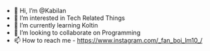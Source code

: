 - 👋 Hi, I’m @Kabilan
- 👀 I’m interested in Tech Related Things
- 🌱 I’m currently learning Koltin
- 💞️ I’m looking to collaborate on Programming
- 📫 How to reach me - https://www.instagram.com/_fan_boi_lm10_/


<!---
MurugesanYT/MurugesanYT is a ✨ special ✨ repository because its `README.md` (this file) appears on your GitHub profile.
You can click the Preview link to take a look at your changes.
--->
